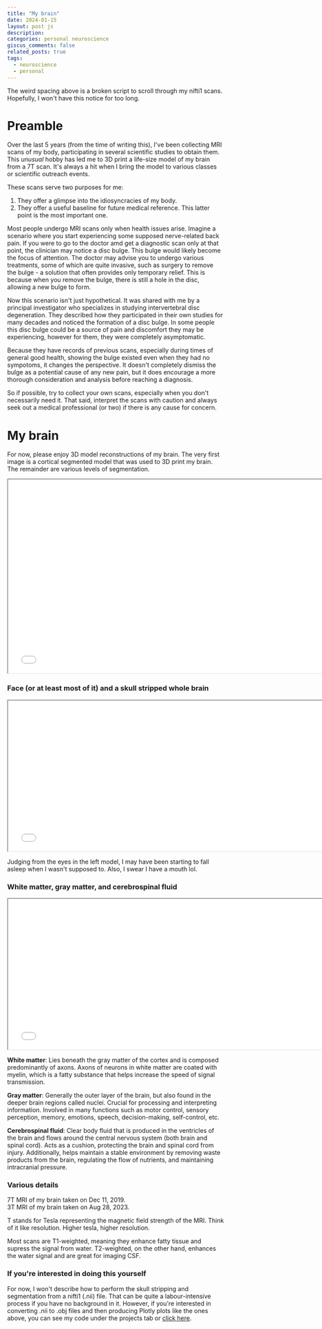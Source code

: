 ```yaml
---
title: "My brain"
date: 2024-01-15
layout: post js
description:
categories: personal neuroscience
giscus_comments: false
related_posts: true
tags:
  - neuroscience
  - personal
---
```


The weird spacing above is a broken script to scroll through my nifti1 scans. Hopefully, I won't have this notice for too long.

# Preamble
Over the last 5 years (from the time of writing this), I've been collecting MRI scans of my body, participating in several scientific studies to obtain them. This *unusual* hobby has led me to 3D print a life-size model of my brain from a 7T scan. It's always a hit when I bring the model to various classes or scientific outreach events.

These scans serve two purposes for me:
1) They offer a glimpse into the idiosyncracies of my body.
2) They offer a useful baseline for future medical reference.
This latter point is the most important one.

Most people undergo MRI scans only when health issues arise. Imagine a scenario where you start experiencing some supposed nerve-related back pain. If you were to go to the doctor amd get a diagnostic scan only at that point, the clinician may notice a disc bulge. This bulge would likely become the focus of attention. The doctor may advise you to undergo various treatments, some of which are quite invasive, such as surgery to remove the bulge - a solution that often provides only temporary relief. This is because when you remove the bulge, there is still a hole in the disc, allowing a new bulge to form. 

Now this scenario isn't just hypothetical. It was shared with me by a principal investigator who specializes in studying intervertebral disc degeneration. They described how they participated in their own studies for many decades and noticed the formation of a disc bulge. In some people this disc bulge could be a source of pain and discomfort they may be experiencing, however for them, they were completely asymptomatic. 

Because they have records of previous scans, especially during times of general good health, showing the bulge existed even when they had no sympotoms, it changes the perspective. It doesn't completely dismiss the bulge as a potential cause of any new pain, but it does encourage a more thorough consideration and analysis before reaching a diagnosis.

So if possible, try to collect your own scans, especially when you don't necessarily need it. That said, interpret the scans with caution and always seek out a medical professional (or two) if there is any cause for concern.

# My brain

For now, please enjoy 3D model reconstructions of my brain. The very first image is a cortical segmented model that was used to 3D print my brain. The remainder are various levels of segmentation.

<iframe src="../../../assets/plotly/brain.html" width="750" height="450"></iframe>


### Face (or at least most of it) and a skull stripped whole brain
<iframe src="../../../assets/plotly/face_raw.html" width="750" height="350"></iframe>

Judging from the eyes in the left model, I may have been starting to fall asleep when I wasn't supposed to. Also, I swear I have a mouth lol.

### White matter, gray matter, and cerebrospinal fluid
<iframe src="../../../assets/plotly/white_gray_csf.html" width="750" height="350"></iframe>

**White matter**: Lies beneath the gray matter of the cortex and is composed predominantly of axons. Axons of neurons in white matter are coated with myelin, which is a fatty substance that helps increase the speed of signal transmission.

**Gray matter**: Generally the outer layer of the brain, but also found in the deeper brain regions called nuclei. Crucial for processing and interpreting information. Involved in many functions such as motor control, sensory perception, memory, emotions, speech, decision-making, self-control, etc.

**Cerebrospinal fluid**: Clear body fluid that is produced in the ventricles of the brain and flows around the central nervous system (both brain and spinal cord). Acts as a cushion, protecting the brain and spinal cord from injury. Additionally, helps maintain a stable environment by removing waste products from the brain, regulating the flow of nutrients, and maintaining intracranial pressure.


### Various details

7T MRI of my brain taken on Dec 11, 2019.\
3T MRI of my brain taken on Aug 28, 2023.

T stands for Tesla representing the magnetic field strength of the MRI. Think of it like resolution. Higher tesla, higher resolution.

Most scans are T1-weighted, meaning they enhance fatty tissue and supress the signal from water. T2-weighted, on the other hand, enhances the water signal and are great for imaging CSF.

### If you're interested in doing this yourself
For now, I won't describe how to perform the skull stripping and segmentation from a nifti1 (.nii) file. That can be quite a labour-intensive process if you have no background in it. However, if you're interested in converting .nii to .obj files and then producing Plotly plots like the ones above, you can see my code under the projects tab or [click here](/projects/PlotBrainOBJ).
